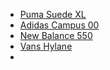 - [Puma Suede XL](https://droper.app/d/9624/Puma_Suede_XL_Black_White)
- [Adidas Campus 00](https://droper.app/d/6098/adidas_Campus_00s_Grey_Three)
- [New Balance 550](https://www.newbalance.com.br/tenis-new-balance-550-masculino-1124079/p)
- [Vans Hylane](https://www.vans.com.br/tenis-hylane-black-white/p/1003800500002U)
- 
